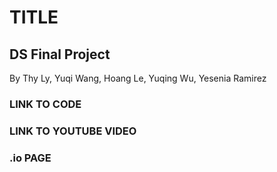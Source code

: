 # TITLE
## DS Final Project
By Thy Ly, Yuqi Wang, Hoang Le, Yuqing Wu, Yesenia Ramirez

### LINK TO CODE

### LINK TO YOUTUBE VIDEO

### .io PAGE
